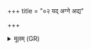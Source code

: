 +++
title = "०२ यद् अग्ने अद्य"

+++
<details><summary>मूलम् (GR)</summary>

यद् अग्ने अद्य मिथुना शपातो  
यद् वाचस् तृष्टं जनयन्त रेभाः ।  
मन्योर् मनसः शरव्या जायते  
या तया विध्य हृदये यातुधानान् ॥
</details>
